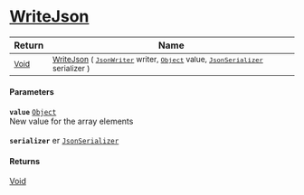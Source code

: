 # [WriteJson](./FeatureDescriptorJsonConverter-100664132.md)



| Return | Name | 
| --- | --- | 
| <sub>[Void](https://docs.microsoft.com/en-us/dotnet/api/System.Void)</sub>| <sub>[WriteJson](./FeatureDescriptorJsonConverter-100664132.md) ( [`JsonWriter`](./FeatureDescriptorJsonConverter-100664132.md) writer, [`Object`](https://docs.microsoft.com/en-us/dotnet/api/System.Object) value, [`JsonSerializer`](./FeatureDescriptorJsonConverter-100664132.md) serializer )</sub>| <br>


#### Parameters
**`value`**  [`Object`](https://docs.microsoft.com/en-us/dotnet/api/System.Object)<br>New value for the array elements<br><br>**`serializer`**  er  [`JsonSerializer`](./FeatureDescriptorJsonConverter-100664132.md)<br>
#### Returns
[Void](https://docs.microsoft.com/en-us/dotnet/api/System.Void)